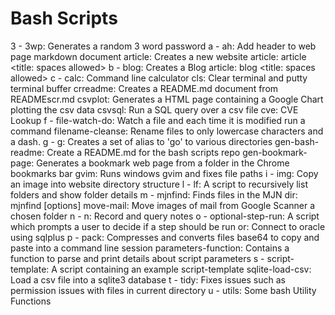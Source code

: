 # Bash Scripts

3 - 3wp:                 Generates a random 3 word password 
a - ah:                  Add header to web page markdown document 
    article:             Creates a new website article: article <title: spaces allowed> 
b - blog:                Creates a Blog article: blog <title: spaces allowed> 
c - calc:                Command line calculator 
    cls:                 Clear terminal and putty terminal buffer 
    crreadme:            Creates a README.md document from READMEscr.md 
    csvplot:             Generates a HTML page containing a Google Chart plotting the csv data 
    csvsql:              Run a SQL query over a csv file 
    cve:                 CVE Lookup 
f - file-watch-do:       Watch a file and each time it is modified run a command 
    filename-cleanse:    Rename files to only lowercase characters and a dash. 
g - g:                   Creates a set of alias to 'go' to various directories 
    gen-bash-readme:     Create a README.md for the bash scripts repo 
    gen-bookmark-page:   Generates a bookmark web page from a folder in the Chrome bookmarks bar 
    gvim:                Runs windows gvim and fixes file paths 
i - img:                 Copy an image into website directory structure 
l - lf:                  A script to recursively list folders and show folder details 
m - mjnfind:             Finds files in the MJN dir: mjnfind [options] <name-wildcards allowed> 
    move-mail:           Move images of mail from Google Scanner a chosen folder 
n - n:                   Record and query notes 
o - optional-step-run:   A script which prompts a user to decide if a step should be run 
    or:                  Connect to oracle using sqlplus 
p - pack:                Compresses and converts files base64 to copy and paste into a command line session 
    parameters-function: Contains a function to parse and print details about script parameters 
s - script-template:     A script containing an example script-template 
    sqlite-load-csv:     Load a csv file into a sqlite3 database 
t - tidy:                Fixes issues such as permission issues with files in current directory 
u - utils:               Some bash Utility Functions 

